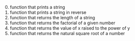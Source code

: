0. function that prints a string
1. function that prints a string in reverse
2. function that returns the length of a string
3. function that returns the factorial of a given number
4. function that returns the value of x raised to the power of y
5. function that returns the natural square root of a number
